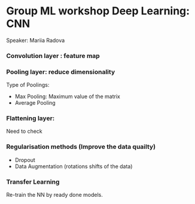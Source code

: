 # Group ML workshop  Deep Learning: CNN

Speaker: Mariia Radova



### Convolution layer : feature map

### Pooling layer: reduce dimensionality

Type of Poolings:

- Max Pooling: Maximum value of the matrix
- Average Pooling



### Flattening layer:

Need to check



### Regularisation methods (Improve the data quailty)

- Dropout
- Data Augmentation (rotations shifts of the data)

### Transfer Learning



Re-train the NN by ready done models.